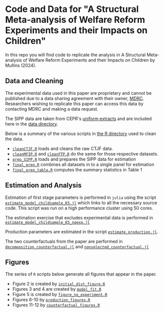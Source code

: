 # Code and Data for "A Structural Meta-analysis of Welfare Reform Experiments and their Impacts on Children"

In this repo you will find code to replicate the analysis in A Structural Meta-analysis of Welfare Reform Experiments and their Impacts on Children by Mullins (2024).

## Data and Cleaning

The experimental data used in this paper are proprietary and cannot be published due to a data sharing agreement with their owner, [MDRC](https://www.mdrc.org). Researchers wishing to replicate this paper can access this data by contacting MDRC and making a data request.

The SIPP data are taken from CEPR's [uniform extracts](https://ceprdata.org/sipp-uniform-data-extracts/sipp-data/) and are included here in the [data directory](/data).

Below is a summary of the various scripts in [the R directory](/R) used to clean the data.

- [`cleanCTJF.R`](/R/cleanCTJF.R) loads and cleans the raw CTJF data.
- [`cleanMFIP.R`](/R/cleanMFIP.R) and [`cleanFTP.R`](/R/cleanFTP.R) do the same for those respective datasets.
- [`prep_SIPP.R`](/R/prep_SIPP.R) loads and prepares the SIPP data for estimation
- [`final_prep.R`](/R/final_prep.R) combines all datasets in to a single panel for estimation
- [`final_prep_table.R`](/R/final_prep_table.R) computes the summary statistics in Table 1

## Estimation and Analysis

Estimation of first stage parameters is performed in `julia` using the script [`estimate_model_childsample_K5.jl`](/scripts/estimate_model_childsample_K5.jl`) which links to all the necessary source code. This script was run on a high performance cluster using 50 cores.

The estimation exercise that excludes experimental data is performed in [`estimate_model_childsample_K5_noexp.jl`](/scripts/estimate_model_childsample_K5_noexp.jl)

Production parameters are estimated in the script [`estimate_production.jl`](/scripts/estimate_production.jl).

The two counterfactuals from the paper are performed in [`decomposition_counterfactual.jl`](/scripts/decomposition_counterfactual.jl) and [`nonselected_counterfactual.jl`](/scripts/nonselected_counterfactual.jl)


## Figures

The series of `R` scripts below generate all figures that appear in the paper.

- Figure 2 is created by [`initial_dist_figure.R`](/R/initial_dist_figure.R)
- Figures 3 and 4 are created by [`model_fit.R`](/R/model_fit.R)
- Figure 5 is created by [`figure_no_experiment.R`](/R/figure_no_experiment.R)
- Figures 6-10 by [`production_figures.R`](/R/production_figures.R)
- Figures 11-12 by [`counterfactual_figures.R`](/R/counterfactual_figures.R)